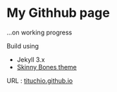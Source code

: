 # My Githhub page

...on working progress

Build using 
* Jekyll 3.x
* [Skinny Bones theme](https://github.com/mmistakes/jekyll-theme-skinny-bones)


URL : [tituchio.github.io](https://tituchio.github.io/)
